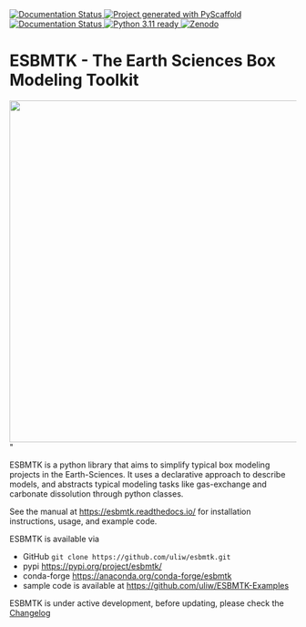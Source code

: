 <a href="https://pypi.org/project/esbmtk/">
<img alt="Documentation Status" src="https://img.shields.io/pypi/v/esbmtk.svg"/>
</a>

<a href="https://pyscaffold.org">
<img alt="Project generated with PyScaffold" src="https://img.shields.io/badge/-PyScaffold-005CA0?logo=pyscaffold"/>
</a>

<a href="https://esbmtk.readthedocs.io/en/latest/?badge=latest">
<img alt="Documentation Status" src="https://readthedocs.org/projects/esbmtk/badge/?version=latest" />
</a>

<a href="https://img.shields.io/badge/Python-3.11-blue.svg">
<img alt="Python 3.11 ready" src="https://www.python.org" />
</a>

<a href="https://doi.org/10.5281/zenodo.11959366">
<img alt=Zenodo DOI src="https://zenodo.org/badge/DOI/10.5281/zenodo.11959366.svg" alt="DOI"></a>


# ESBMTK - The  Earth Sciences Box Modeling Toolkit

<img src="https://raw.githubusercontent.com/uliw/esbmtk/staging/mpc.png" width="600px" align="center">"

ESBMTK is a python library that aims to simplify typical box modeling projects in the Earth-Sciences. It uses a declarative approach to describe models, and abstracts typical modeling tasks like gas-exchange and carbonate dissolution through python classes.

See the manual at <https://esbmtk.readthedocs.io/> for installation instructions, usage, and example code.

ESBMTK is available via

-   GitHub `git clone https://github.com/uliw/esbmtk.git`
-   pypi <https://pypi.org/project/esbmtk/>
-   conda-forge <https://anaconda.org/conda-forge/esbmtk>
-   sample code is available at <https://github.com/uliw/ESBMTK-Examples>

ESBMTK is under active development, before updating, please check the [Changelog](https://esbmtk.readthedocs.io/en/latest/changelog.html)